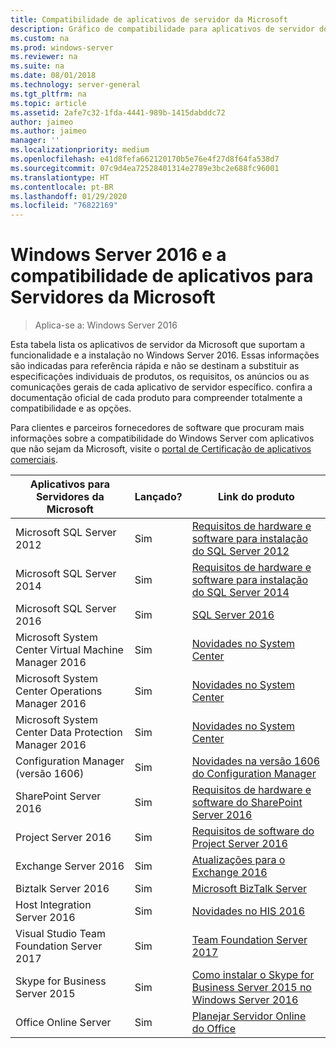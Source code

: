```yaml
---
title: Compatibilidade de aplicativos de servidor da Microsoft
description: Gráfico de compatibilidade para aplicativos de servidor do Server 2016 e da Microsoft.
ms.custom: na
ms.prod: windows-server
ms.reviewer: na
ms.suite: na
ms.date: 08/01/2018
ms.technology: server-general
ms.tgt_pltfrm: na
ms.topic: article
ms.assetid: 2afe7c32-1fda-4441-989b-1415dabddc72
author: jaimeo
ms.author: jaimeo
manager: ''
ms.localizationpriority: medium
ms.openlocfilehash: e41d8fefa662120170b5e76e4f27d8f64fa538d7
ms.sourcegitcommit: 07c9d4ea72528401314e2789e3bc2e688fc96001
ms.translationtype: HT
ms.contentlocale: pt-BR
ms.lasthandoff: 01/29/2020
ms.locfileid: "76822169"
---
```

# <a name="windows-server-2016-and-microsoft-server-application-compatibility"></a>Windows Server 2016 e a compatibilidade de aplicativos para Servidores da Microsoft

>Aplica-se a: Windows Server 2016

Esta tabela lista os aplicativos de servidor da Microsoft que suportam a funcionalidade e a instalação no Windows Server 2016. Essas informações são indicadas para referência rápida e não se destinam a substituir as especificações individuais de produtos, os requisitos, os anúncios ou as comunicações gerais de cada aplicativo de servidor específico. confira a documentação oficial de cada produto para compreender totalmente a compatibilidade e as opções.

Para clientes e parceiros fornecedores de software que procuram mais informações sobre a compatibilidade do Windows Server com aplicativos que não sejam da Microsoft, visite o [portal de Certificação de aplicativos comerciais](https://commercialappcertification.microsoft.com/).

|Aplicativos para Servidores da Microsoft|  Lançado?|  Link do produto|
|-------------------------------------|--------------------------------------------|-------------------|
|Microsoft SQL Server 2012|Sim| [Requisitos de hardware e software para instalação do SQL Server 2012](https://msdn.microsoft.com/library/ms143506(v=sql.110).aspx)|
|Microsoft SQL Server 2014|Sim|[Requisitos de hardware e software para instalação do SQL Server 2014](https://msdn.microsoft.com/library/ms143506(SQL.120).aspx)|
|Microsoft SQL Server 2016| Sim|    [SQL Server 2016](https://www.microsoft.com/cloud-platform/sql-server)| 
|Microsoft System Center Virtual Machine Manager 2016|  Sim|    [Novidades no System Center](https://technet.microsoft.com/system-center-docs/get-started/what-s-new-in-system-center)|
|Microsoft System Center Operations Manager 2016|   Sim|    [Novidades no System Center](https://technet.microsoft.com/system-center-docs/get-started/what-s-new-in-system-center)|
|Microsoft System Center Data Protection Manager 2016|  Sim|    [Novidades no System Center](https://technet.microsoft.com/system-center-docs/get-started/what-s-new-in-system-center)|
|Configuration Manager (versão 1606)|  Sim|    [Novidades na versão 1606 do Configuration Manager](https://technet.microsoft.com/library/mt752488.aspx)|  
|SharePoint Server 2016|    Sim|    [Requisitos de hardware e software do SharePoint Server 2016](https://technet.microsoft.com/library/cc262485(v=office.16).aspx)|
|Project Server 2016|   Sim|    [Requisitos de software do Project Server 2016](https://technet.microsoft.com/library/ee683978(v=office.16).aspx)|
|Exchange Server 2016|  Sim|    [Atualizações para o Exchange 2016](https://technet.microsoft.com/library/jj907309(v=exchg.160).aspx)| 
|Biztalk Server 2016|   Sim|    [Microsoft BizTalk Server](https://www.microsoft.com/cloud-platform/biztalk)|
|Host Integration Server 2016|  Sim|    [Novidades no HIS 2016](https://msdn.microsoft.com/library/mt670807.aspx)|
|Visual Studio Team Foundation Server 2017| Sim|    [Team Foundation Server 2017](https://www.visualstudio.com/news/releasenotes/tfs2017-relnotes)| 
|Skype for Business Server 2015|    Sim|    [Como instalar o Skype for Business Server 2015 no Windows Server 2016](https://support.microsoft.com/en-gb/help/4015888/how-to-install-skype-for-business-server-2015-on-windows-server-2016)|
|Office Online Server|   Sim|  [Planejar Servidor Online do Office](https://technet.microsoft.com/library/jj219435(v=office.16).aspx)|


